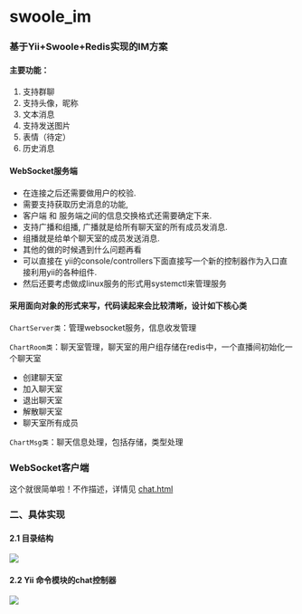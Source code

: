 # swoole_im
### 基于Yii+Swoole+Redis实现的IM方案

#### 主要功能：
1. 支持群聊
2. 支持头像，昵称
3. 文本消息
4. 支持发送图片
5. 表情（待定）
6. 历史消息

#### WebSocket服务端
- 在连接之后还需要做用户的校验. 
- 需要支持获取历史消息的功能,  
- 客户端 和 服务端之间的信息交换格式还需要确定下来. 
- 支持广播和组播, 广播就是给所有聊天室的所有成员发消息. 
- 组播就是给单个聊天室的成员发送消息.  
- 其他的做的时候遇到什么问题再看  
- 可以直接在 yii的console/controllers下面直接写一个新的控制器作为入口直接利用yii的各种组件.  
- 然后还要考虑做成linux服务的形式用systemctl来管理服务

#### 采用面向对象的形式来写，代码读起来会比较清晰，设计如下核心类

`ChartServer类`：管理websocket服务，信息收发管理

`ChartRoom类`：聊天室管理，聊天室的用户组存储在redis中，一个直播间初始化一个聊天室

+ 创建聊天室
+ 加入聊天室
+ 退出聊天室
+ 解散聊天室
+ 聊天室所有成员

`ChartMsg类`：聊天信息处理，包括存储，类型处理

### WebSocket客户端
这个就很简单啦！不作描述，详情见 [chat.html](https://github.com/melodyne/swoole_im/blob/master/chat.html)


### 二、具体实现

#### 2.1 目录结构
![](https://github.com/melodyne/swoole_im/blob/master/doc/%E5%9B%BE%E7%89%871.png?raw=true)


#### 2.2 Yii 命令模块的chat控制器
![](https://github.com/melodyne/swoole_im/blob/master/doc/%E5%9B%BE%E7%89%872.png?raw=true)
 